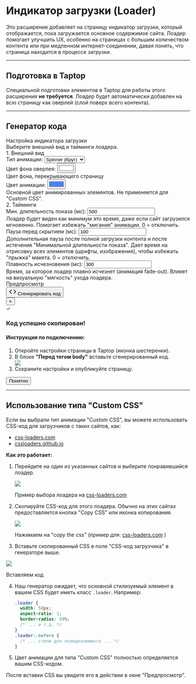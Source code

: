 # Индикатор загрузки (Loader)

Это расширение добавляет на страницу индикатор загрузки, который отображается, пока загружается основное содержимое сайта. Лоадер помогает улучшить UX, особенно на страницах с большим количеством контента или при медленном интернет-соединении, давая понять, что страница находится в процессе загрузки.

---

## Подготовка в Taptop

Специальной подготовки элементов в Taptop для работы этого расширения **не требуется**. Лоадер будет автоматически добавлен на всю страницу как оверлей (слой поверх всего контента).

---

## Генератор кода

<div id="loader-generator" class="generator-container">
  <div class="generator-header">
    <div class="generator-title">Настройка индикатора загрузки</div>
    <div class="generator-subtitle">Выберите внешний вид и тайминги лоадера.</div>
  </div>

  <div class="settings-block">
    <div class="settings-section">
      <div class="settings-section-title">1. Внешний вид</div>
      <div class="settings-row">
        <div class="setting-group">
          <label for="loader-animation-type">Тип анимации:</label>
          <select id="loader-animation-type" class="select-styled">
            <option value="spinner" selected>Spinner (Круг)</option>
            <option value="dots">Dots (Точки)</option>
            <option value="bars">Bars (Полосы)</option>
            <option value="custom">Custom CSS</option>
          </select>
        </div>
      </div>
       <div class="settings-row">
        <div class="setting-group">
          <label for="loader-bg-color">Цвет фона оверлея:</label>
          <input type="color" id="loader-bg-color" value="#ffffff">
          <div class="helper-text">Цвет фона, перекрывающего страницу</div>
        </div>
        <div class="setting-group" id="loader-animation-color-group">
          <label for="loader-animation-color">Цвет анимации:</label>
          <input type="color" id="loader-animation-color" value="#4483f5">
           <div class="helper-text" id="loader-animation-color-helper">Основной цвет анимированных элементов. Не применяется для "Custom CSS".</div>
        </div>
      </div>
      <div class="settings-row" id="loader-custom-css-group" style="display: none;">
        <div class="setting-group">
          <label for="loader-custom-css">CSS-код загрузчика:</label>
          <textarea id="loader-custom-css" class="text-input" rows="10" placeholder="/* HTML: <div class=&quot;loader&quot;></div> */\n.loader {\n  /* ... стили вашего лоадера ... */\n}"></textarea>
          <div class="helper-text">Вставьте CSS, скопированный с сайта <a href="https://css-loaders.com/" target="_blank" rel="noopener noreferrer">css-loaders.com</a> или <a href="https://cssloaders.github.io/" target="_blank" rel="noopener noreferrer">cssloaders.github.io</a> (или аналогичного, использующего класс <code>.loader</code> для основного элемента). Мы автоматически адаптируем класс <code>.loader</code>. Если ваш CSS использует другой основной класс, пожалуйста, замените его на <code>.loader</code> перед вставкой.</div>
        </div>
      </div>
    </div>
    <div class="settings-section">
       <div class="settings-section-title">2. Тайминги</div>
       <div class="settings-row">
         <div class="setting-group">
           <label for="loader-min-display-time">Мин. длительность показа (мс):</label>
           <input type="number" id="loader-min-display-time" class="number-input" value="500" min="0" step="100">
           <div class="helper-text">Лоадер будет виден как минимум это время, даже если сайт загрузился мгновенно. Помогает избежать "мигания" анимации. 0 = отключить.</div>
         </div>
         <div class="setting-group">
           <label for="loader-hide-delay">Пауза перед скрытием (мс):</label>
           <input type="number" id="loader-hide-delay" class="number-input" value="100" min="0" step="50">
            <div class="helper-text">Дополнительная пауза после полной загрузки контента и после истечения "Минимальной длительности показа". Дает время на отрисовку всех элементов (шрифты, изображения), чтобы избежать "прыжка" макета. 0 = отключить.</div>
         </div>
          <div class="setting-group">
           <label for="loader-hide-duration">Плавность исчезновения (мс):</label>
           <input type="number" id="loader-hide-duration" class="number-input" value="300" min="0" step="50">
           <div class="helper-text">Время, за которое лоадер плавно исчезнет (анимация fade-out). Влияет на визуальную "мягкость" ухода лоадера.</div>
         </div>
       </div>
    </div>
     <div class="settings-section preview-section">
        <div class="settings-section-title preview-title">Предпросмотр</div>
        <div id="loader-preview-area" class="loader-preview-area">
          <div class="loader-preview__animation">
             </div>
        </div>
     </div>

  </div>

  <div class="action-section">
    <button id="generate-btn" class="generate-button">
      <svg width="20" height="20" viewBox="0 0 24 24" fill="none" xmlns="http://www.w3.org/2000/svg"><path d="M16 18l6-6-6-6" stroke="currentColor" stroke-width="2" stroke-linecap="round" stroke-linejoin="round"/><path d="M8 6l-6 6 6 6" stroke="currentColor" stroke-width="2" stroke-linecap="round" stroke-linejoin="round"/></svg>
      <span class="button-text">Сгенерировать код</span>
    </button>
  </div>

   <div id="success-modal" class="modal">
    <div class="modal-content">
      <button class="close-modal">&times;</button>
      <div class="modal-header">
        <div class="success-icon">✓</div>
        <h3>Код успешно скопирован!</h3>
      </div>
      <div class="instruction-block">
        <h4>Инструкция по подключению:</h4>
        <ol>
          <li>Откройте настройки страницы в Taptop (иконка шестеренки).</li>
          <li>В блоке <strong>"Перед тегом body"</strong> вставьте сгенерированный код.</li>
          <div class="img-block">
            <img src="./images/cookie/page-settings.png" >
          </div>
                  <li>Сохраните настройки и опубликуйте страницу.</li>
        </ol>
      </div>
      <button class="close-button">Понятно</button>
    </div>
  </div>
</div>

---

## Использование типа "Custom CSS"

Если вы выбрали тип анимации "Custom CSS", вы можете использовать CSS-код для загрузчиков с таких сайтов, как:

- [css-loaders.com](https://css-loaders.com/)
- [cssloaders.github.io](https://cssloaders.github.io/)

**Как это работает:**

1.  Перейдите на один из указанных сайтов и выберите понравившийся лоадер.

      <div class="img-block">
        <img src="./images/loader/css-loaders.png">
        <p class="img-block-text">Пример выбора лоадера на <a href="https://css-loaders.com/" target="_blank" rel="noopener noreferrer">css-loaders.com</a></p>
      </div>

2.  Скопируйте CSS-код для этого лоадера. Обычно на этих сайтах предоставляется кнопка "Copy CSS" или иконка копирования.

    <div class="img-block">
        <img src="./images/loader/css-loaders-copy.png">
        <p class="img-block-text">Нажимаем на "copy the css" (пример для: <a href="https://css-loaders.com/" target="_blank" rel="noopener noreferrer">css-loaders.com</a> )</p>
    </div>

3.  Вставьте скопированный CSS в поле "CSS-код загрузчика" в генераторе выше.

  <div class="img-block">
      <img src="./images/loader/loader-generator-example.png" style="cursor: zoom-in; transition: transform .3s ease;"
onclick="this.requestFullscreen?.()">
      <p class="img-block-text">Вставляем код</p>
  </div>

4.  Наш генератор ожидает, что основной стилизуемый элемент в вашем CSS будет иметь класс `.loader`. Например:
    ```css
    .loader {
      width: 50px;
      aspect-ratio: 1;
      border-radius: 50%;
      /* ... и т.д. */
    }
    .loader::before {
      /* ... стили для псевдоэлемента ... */
    }
    ```
5.  Цвет анимации для типа "Custom CSS" полностью определяется вашим CSS-кодом.

После вставки CSS вы увидите его в действии в окне "Предпросмотр".
